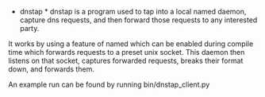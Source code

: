 * dnstap *
dnstap is a program used to tap into a local named
daemon, capture dns requests, and then forward those
requests to any interested party.

It works by using a feature of named which can be
enabled during compile time which forwards requests
to a preset unix socket.  This daemon then listens
on that socket, captures forwarded requests, breaks
their format down, and forwards them.

An example run can be found by running bin/dnstap_client.py
